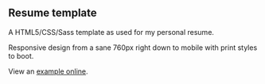 ## Resume template
A HTML5/CSS/Sass template as used for my personal resume.

Responsive design from a sane 760px right down to mobile with print styles to boot.

View an [example online](https://magnetikonline.github.io/resume-template).
